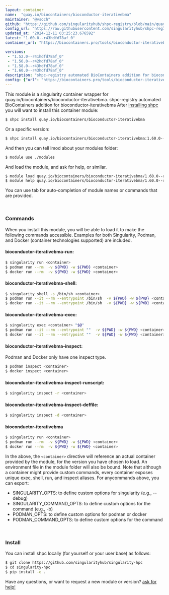 ```yaml
---
layout: container
name:  "quay.io/biocontainers/bioconductor-iterativebma"
maintainer: "@vsoch"
github: "https://github.com/singularityhub/shpc-registry/blob/main/quay.io/biocontainers/bioconductor-iterativebma/container.yaml"
config_url: "https://raw.githubusercontent.com/singularityhub/shpc-registry/main/quay.io/biocontainers/bioconductor-iterativebma/container.yaml"
updated_at: "2024-12-11 03:25:23.676592"
latest: "1.60.0--r43hdfd78af_0"
container_url: "https://biocontainers.pro/tools/bioconductor-iterativebma"

versions:
 - "1.52.0--r41hdfd78af_0"
 - "1.56.0--r42hdfd78af_0"
 - "1.58.0--r43hdfd78af_0"
 - "1.60.0--r43hdfd78af_0"
description: "shpc-registry automated BioContainers addition for bioconductor-iterativebma"
config: {"url": "https://biocontainers.pro/tools/bioconductor-iterativebma", "maintainer": "@vsoch", "description": "shpc-registry automated BioContainers addition for bioconductor-iterativebma", "latest": {"1.60.0--r43hdfd78af_0": "sha256:2d7bb137d8c691313e9ada0ed35591ee816ac349ff889f8510e0bf505d6adcd1"}, "tags": {"1.52.0--r41hdfd78af_0": "sha256:d132341a61f38467eee342ac2c095a21f5a595fa452f0eacd79b836324c1e5ea", "1.56.0--r42hdfd78af_0": "sha256:915c4657d4a3d978b0ae6553d50b67d8b8738330d4ff58e16b3b1f530b8f061c", "1.58.0--r43hdfd78af_0": "sha256:24f84ca3e9d6b6b680d9d45bd14b54230d62efd9e15234c3f6abd4f40a8f48dc", "1.60.0--r43hdfd78af_0": "sha256:2d7bb137d8c691313e9ada0ed35591ee816ac349ff889f8510e0bf505d6adcd1"}, "docker": "quay.io/biocontainers/bioconductor-iterativebma"}
---
```


This module is a singularity container wrapper for quay.io/biocontainers/bioconductor-iterativebma.
shpc-registry automated BioContainers addition for bioconductor-iterativebma
After [installing shpc](#install) you will want to install this container module:


```bash
$ shpc install quay.io/biocontainers/bioconductor-iterativebma
```

Or a specific version:

```bash
$ shpc install quay.io/biocontainers/bioconductor-iterativebma:1.60.0--r43hdfd78af_0
```

And then you can tell lmod about your modules folder:

```bash
$ module use ./modules
```

And load the module, and ask for help, or similar.

```bash
$ module load quay.io/biocontainers/bioconductor-iterativebma/1.60.0--r43hdfd78af_0
$ module help quay.io/biocontainers/bioconductor-iterativebma/1.60.0--r43hdfd78af_0
```

You can use tab for auto-completion of module names or commands that are provided.

<br>

### Commands

When you install this module, you will be able to load it to make the following commands accessible.
Examples for both Singularity, Podman, and Docker (container technologies supported) are included.

#### bioconductor-iterativebma-run:

```bash
$ singularity run <container>
$ podman run --rm  -v ${PWD} -w ${PWD} <container>
$ docker run --rm  -v ${PWD} -w ${PWD} <container>
```

#### bioconductor-iterativebma-shell:

```bash
$ singularity shell -s /bin/sh <container>
$ podman run --it --rm --entrypoint /bin/sh  -v ${PWD} -w ${PWD} <container>
$ docker run --it --rm --entrypoint /bin/sh  -v ${PWD} -w ${PWD} <container>
```

#### bioconductor-iterativebma-exec:

```bash
$ singularity exec <container> "$@"
$ podman run --it --rm --entrypoint ""  -v ${PWD} -w ${PWD} <container> "$@"
$ docker run --it --rm --entrypoint ""  -v ${PWD} -w ${PWD} <container> "$@"
```

#### bioconductor-iterativebma-inspect:

Podman and Docker only have one inspect type.

```bash
$ podman inspect <container>
$ docker inspect <container>
```

#### bioconductor-iterativebma-inspect-runscript:

```bash
$ singularity inspect -r <container>
```

#### bioconductor-iterativebma-inspect-deffile:

```bash
$ singularity inspect -d <container>
```



#### bioconductor-iterativebma

```bash
$ singularity run <container>
$ podman run --rm  -v ${PWD} -w ${PWD} <container>
$ docker run --rm  -v ${PWD} -w ${PWD} <container>
```


In the above, the `<container>` directive will reference an actual container provided
by the module, for the version you have chosen to load. An environment file in the
module folder will also be bound. Note that although a container
might provide custom commands, every container exposes unique exec, shell, run, and
inspect aliases. For anycommands above, you can export:

 - SINGULARITY_OPTS: to define custom options for singularity (e.g., --debug)
 - SINGULARITY_COMMAND_OPTS: to define custom options for the command (e.g., -b)
 - PODMAN_OPTS: to define custom options for podman or docker
 - PODMAN_COMMAND_OPTS: to define custom options for the command

<br>

### Install

You can install shpc locally (for yourself or your user base) as follows:

```bash
$ git clone https://github.com/singularityhub/singularity-hpc
$ cd singularity-hpc
$ pip install -e .
```

Have any questions, or want to request a new module or version? [ask for help!](https://github.com/singularityhub/singularity-hpc/issues)